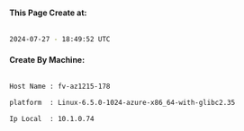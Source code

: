 
   
#### This Page Create at:

```bash

2024-07-27 - 18:49:52 UTC

```

#### Create By Machine:

```bash

Host Name : fv-az1215-178

platform  : Linux-6.5.0-1024-azure-x86_64-with-glibc2.35

Ip Local  : 10.1.0.74

```

